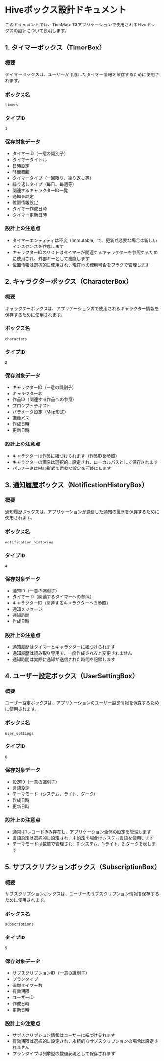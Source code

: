# Hiveボックス設計ドキュメント

このドキュメントでは、TickMate T3アプリケーションで使用されるHiveボックスの設計について説明します。

## 1. タイマーボックス（TimerBox）

### 概要
タイマーボックスは、ユーザーが作成したタイマー情報を保存するために使用されます。

### ボックス名
`timers`

### タイプID
`1`

### 保存対象データ
- タイマーID（一意の識別子）
- タイマータイトル
- 日時設定
- 時間範囲
- タイマータイプ（一回限り、繰り返し等）
- 繰り返しタイプ（毎日、毎週等）
- 関連するキャラクターID一覧
- 通知音設定
- 位置情報設定
- タイマー作成日時
- タイマー更新日時

### 設計上の注意点
- タイマーエンティティは不変（immutable）で、更新が必要な場合は新しいインスタンスを作成します
- キャラクターIDのリストはタイマーが関連するキャラクターを参照するために使用され、外部キーとして機能します
- 位置情報は選択的に使用され、現在地の使用可否をフラグで管理します

## 2. キャラクターボックス（CharacterBox）

### 概要
キャラクターボックスは、アプリケーション内で使用されるキャラクター情報を保存するために使用されます。

### ボックス名
`characters`

### タイプID
`2`

### 保存対象データ
- キャラクターID（一意の識別子）
- キャラクター名
- 作品ID（関連する作品への参照）
- プロンプトテキスト
- パラメータ設定（Map形式）
- 画像パス
- 作成日時
- 更新日時

### 設計上の注意点
- キャラクターは作品に紐づけられます（作品IDを参照）
- キャラクターの画像は選択的に設定され、ローカルパスとして保存されます
- パラメータはMap形式で柔軟な設定を可能にします

## 3. 通知履歴ボックス（NotificationHistoryBox）

### 概要
通知履歴ボックスは、アプリケーションが送信した通知の履歴を保存するために使用されます。

### ボックス名
`notification_histories`

### タイプID
`4`

### 保存対象データ
- 通知ID（一意の識別子）
- タイマーID（関連するタイマーへの参照）
- キャラクターID（関連するキャラクターへの参照）
- 通知メッセージ
- 通知時間
- 作成日時

### 設計上の注意点
- 通知履歴はタイマーとキャラクターに紐づけられます
- 通知履歴は読み取り専用で、一度作成されると変更されません
- 通知時間は実際に通知が送信された時間を記録します

## 4. ユーザー設定ボックス（UserSettingBox）

### 概要
ユーザー設定ボックスは、アプリケーションのユーザー設定情報を保存するために使用されます。

### ボックス名
`user_settings`

### タイプID
`6`

### 保存対象データ
- 設定ID（一意の識別子）
- 言語設定
- テーマモード（システム、ライト、ダーク）
- 作成日時
- 更新日時

### 設計上の注意点
- 通常は1レコードのみ存在し、アプリケーション全体の設定を管理します
- 言語設定は選択的に設定され、未設定の場合はシステム言語を使用します
- テーマモードは数値で管理され、0:システム、1:ライト、2:ダークを表します

## 5. サブスクリプションボックス（SubscriptionBox）

### 概要
サブスクリプションボックスは、ユーザーのサブスクリプション情報を保存するために使用されます。

### ボックス名
`subscriptions`

### タイプID
`5`

### 保存対象データ
- サブスクリプションID（一意の識別子）
- プランタイプ
- 追加タイマー数
- 有効期限
- ユーザーID
- 作成日時
- 更新日時

### 設計上の注意点
- サブスクリプション情報はユーザーに紐づけられます
- 有効期限は選択的に設定され、永続的なサブスクリプションの場合は設定されません
- プランタイプは列挙型の数値表現として保存されます
